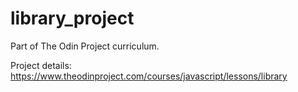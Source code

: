 # library_project

Part of The Odin Project curriculum. 

Project details: https://www.theodinproject.com/courses/javascript/lessons/library